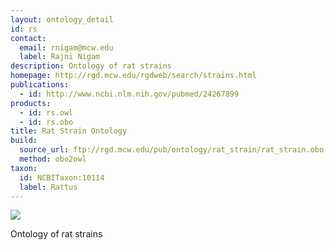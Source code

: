 ```yaml
---
layout: ontology_detail
id: rs
contact:
  email: rnigam@mcw.edu
  label: Rajni Nigam
description: Ontology of rat strains
homepage: http://rgd.mcw.edu/rgdweb/search/strains.html
publications:
  - id: http://www.ncbi.nlm.nih.gov/pubmed/24267899
products:
  - id: rs.owl
  - id: rs.obo
title: Rat Strain Ontology
build:
  source_url: ftp://rgd.mcw.edu/pub/ontology/rat_strain/rat_strain.obo
  method: obo2owl
taxon:
  id: NCBITaxon:10114
  label: Rattus
---
```


<img src="http://rgd.mcw.edu/common/images/rgd_LOGO_blue_rgd.gif"/>

Ontology of rat strains

